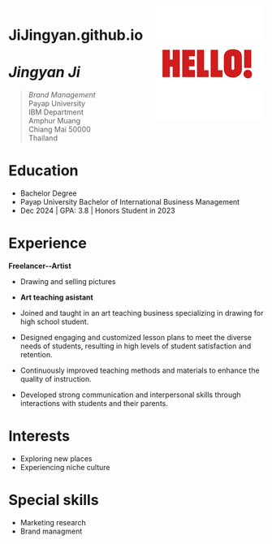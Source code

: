 <img src="https://github.com/JiJingyan/JiJingyan.github.io/blob/main/download.png" alt="RPB Photo" align="right"/>


# JiJingyan.github.io

# _Jingyan Ji_
> _Brand Management_<br />
> Payap University<br />
> IBM Department<br />
> Amphur Muang<br />
> Chiang Mai 50000<br />
> Thailand<br />

# Education
* Bachelor Degree
* Payap University Bachelor of International Business Management
* Dec 2024 | GPA: 3.8 | Honors Student in 2023

# Experience
**Freelancer--Artist**
* Drawing and selling pictures

* **Art teaching asistant**
* Joined and taught in an art teaching business specializing in drawing for high school student.
* Designed engaging and customized lesson plans to meet the diverse needs of students, resulting in high levels of student satisfaction and retention.
* Continuously improved teaching methods and materials to enhance the quality of instruction.
* Developed strong communication and interpersonal skills through interactions with students and their parents.

# Interests
* Exploring new places
* Experiencing niche culture

# Special skills
* Marketing research
* Brand managment


